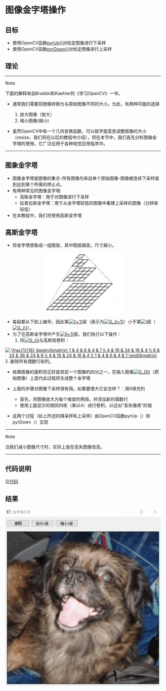 <!--
 * @Date: 2020-08-28 21:14:45
 * @LastEditTime: 2020-08-28 21:42:47
 * @Author:  Chang_Bin
 * @LastEditors: Chang_Bin
 * @Email: bin_chang@qq.com
 * @Description: In User Settings Edit
-->
# 图像金字塔操作

## 目标

* 使用OpenCV函数[pyrUp()](https://docs.opencv.org/4.3.0/d4/d86/group__imgproc__filter.html#gada75b59bdaaca411ed6fee10085eb784)对给定图像进行下采样
* 使用OpenCV函数[pyrDown()](https://docs.opencv.org/4.3.0/d4/d86/group__imgproc__filter.html#gaf9bba239dfca11654cb7f50f889fc2ff)对给定图像进行上采样

## 理论

----------------------------------------

Note

下面的解释来自Bradski和Kaehler的《学习OpenCV》一书。

* 通常我们需要将图像转换为与原始图像不同的大小。为此，有两种可能的选择


  1. 放大图像（放大）
  2. 缩小图像(缩小)

* 虽然OpenCV中有一个几何变换函数，可以按字面意思调整图像的大小（resize，我们将在以后的教程中介绍），但在本节中，我们首先分析图像金字塔的使用，它广泛应用于各种视觉应用程序中。

-------------------------------------------

## 图象金字塔

* 图像金字塔是图像的集合-所有图像均来自单个原始图像-图像被连续下采样直到达到某个所需的停止点。
* 有两种常见的图像金字塔:
  * 高斯金字塔：用于对图像进行下采样
  * 拉普拉斯金字塔：用于从金字塔较低的图像中重建上采样的图像（分辨率较低）
* 在本教程中，我们将使用高斯金字塔

## 高斯金字塔

* 将金字塔想象成一组图层，其中图层越高，尺寸越小。

<div align="center">
<img src="./pictures/Pyramids_Tutorial_Pyramid_Theory.png">
</div>

* 每层都从下到上编号，因此第<a href="https://www.codecogs.com/eqnedit.php?latex=(i&plus;1)" target="_blank"><img src="https://latex.codecogs.com/gif.latex?(i&plus;1)" title="(i+1)" /></a>层（表示为<a href="https://www.codecogs.com/eqnedit.php?latex=G_{i&plus;1}" target="_blank"><img src="https://latex.codecogs.com/gif.latex?G_{i&plus;1}" title="G_{i+1}" /></a>）小于第<a href="https://www.codecogs.com/eqnedit.php?latex=i" target="_blank"><img src="https://latex.codecogs.com/gif.latex?i" title="i" /></a>层（<a href="https://www.codecogs.com/eqnedit.php?latex=G_{i}" target="_blank"><img src="https://latex.codecogs.com/gif.latex?G_{i}" title="G_{i}" /></a>）。
* 为了在高斯金字塔中产生<a href="https://www.codecogs.com/eqnedit.php?latex=(i&plus;1)" target="_blank"><img src="https://latex.codecogs.com/gif.latex?(i&plus;1)" title="(i+1)" /></a>层，我们执行以下操作：
  1. 将<a href="https://www.codecogs.com/eqnedit.php?latex=G_{i}" target="_blank"><img src="https://latex.codecogs.com/gif.latex?G_{i}" title="G_{i}" /></a>与高斯核卷积：


<div align="center">
<a href="https://www.codecogs.com/eqnedit.php?latex=\frac{1}{16}&space;\begin{bmatrix}&space;1&space;&&space;4&space;&&space;6&space;&&space;4&space;&&space;1&space;\\&space;4&space;&&space;16&space;&&space;24&space;&&space;16&space;&&space;4&space;\\&space;6&space;&&space;24&space;&&space;36&space;&&space;24&space;&&space;6&space;\\&space;4&space;&&space;16&space;&&space;24&space;&&space;16&space;&&space;4&space;\\&space;1&space;&&space;4&space;&&space;6&space;&&space;4&space;&&space;1&space;\end{bmatrix}" target="_blank"><img src="https://latex.codecogs.com/gif.latex?\frac{1}{16}&space;\begin{bmatrix}&space;1&space;&&space;4&space;&&space;6&space;&&space;4&space;&&space;1&space;\\&space;4&space;&&space;16&space;&&space;24&space;&&space;16&space;&&space;4&space;\\&space;6&space;&&space;24&space;&&space;36&space;&&space;24&space;&&space;6&space;\\&space;4&space;&&space;16&space;&&space;24&space;&&space;16&space;&&space;4&space;\\&space;1&space;&&space;4&space;&&space;6&space;&&space;4&space;&&space;1&space;\end{bmatrix}" title="\frac{1}{16} \begin{bmatrix} 1 & 4 & 6 & 4 & 1 \\ 4 & 16 & 24 & 16 & 4 \\ 6 & 24 & 36 & 24 & 6 \\ 4 & 16 & 24 & 16 & 4 \\ 1 & 4 & 6 & 4 & 1 \end{bmatrix}" /></a>
</div>
  2. 删除所有偶数行和列。


* 结果图像的面积将正好是其前一个图像的四分之一。在输入图像<a href="https://www.codecogs.com/eqnedit.php?latex=G_{0}" target="_blank"><img src="https://latex.codecogs.com/gif.latex?G_{0}" title="G_{0}" /></a>（原始图像）上迭代此过程将生成整个金字塔

* 上面的步骤对图像下采样很有用。如果要增大它会怎样？：用0填充列
  * 首先，将图像放大为每个维度的两倍，并添加新的偶数行
  * 使用上面显示的相同内核（乘以4）进行卷积，以近似“丢失像素”的值
* 这两个过程（如上所述的降采样和上采样）由OpenCV函数pyrUp（）和pyrDown（）实现

------------------------------------------------

Note

当我们减小图像尺寸时，实际上是在丢失图像信息。

------------------------------------------------

## 代码说明

见[代码](./mainwindow.cpp)


## 结果

<div align="center">
<img src="./pictures/result.gif">
</div>